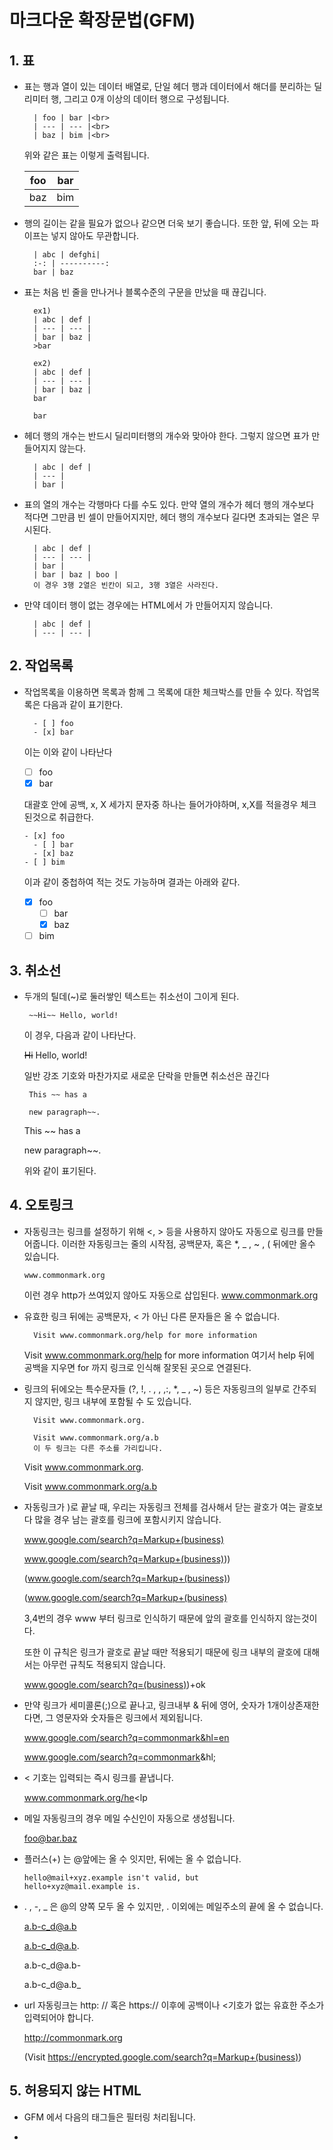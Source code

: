 # 마크다운 확장문법(GFM)
## 1. 표
- 표는 행과 열이 있는 데이터 배열로, 단일 헤더 행과 데이터에서 해더를 분리하는 딜리미터 행, 그리고 0개 이상의 데이터 행으로 구성됩니다.<br>

        | foo | bar |<br>
        | --- | --- |<br>
        | baz | bim |<br>
  위와 같은 표는 이렇게 출력됩니다.
  
    | foo | bar |
    | --- | --- |
    | baz | bim |
- 행의 길이는 같을 필요가 없으나 같으면 더욱 보기 좋습니다. 또한 앞, 뒤에 오는 파이프는 넣지 않아도 무관합니다.

        | abc | defghi|
        :-: | ----------:
        bar | baz
        
- 표는 처음 빈 줄을 만나거나 블록수준의 구문을 만났을 때 끊깁니다. 

        ex1)
        | abc | def |
        | --- | --- |
        | bar | baz |
        >bar
        
        ex2)
        | abc | def |
        | --- | --- |
        | bar | baz |
        bar
        
        bar
        
- 헤더 행의 개수는 반드시 딜리미터행의 개수와 맞아야 한다. 그렇지 않으면 표가 만들어지지 않는다.

        | abc | def |
        | --- |
        | bar |
        
- 표의 열의 개수는 각행마다 다를 수도 있다. 만약 열의 개수가 헤더 행의 개수보다 적다면 그만큼 빈 셀이 만들어지지만, 헤더 행의 개수보다 길다면 초과되는 열은 무시된다.

        | abc | def |
        | --- | --- |
        | bar |
        | bar | baz | boo |
        이 경우 3행 2열은 빈칸이 되고, 3행 3열은 사라진다.
        
- 만약 데이터 행이 없는 경우에는 HTML에서 <tbody>가 만들어지지 않습니다.

        | abc | def |
        | --- | --- |
        
## 2. 작업목록
- 작업목록을 이용하면 목록과 함께 그 목록에 대한 체크박스를 만들 수 있다. 작업목록은 다음과 같이 표기한다.
        
        - [ ] foo
        - [x] bar
  이는 이와 같이 나타난다
  - [ ] foo
  - [x] bar
  
  대괄호 안에 공백, x, X 세가지 문자중 하나는 들어가야하며, x,X를 적을경우 체크된것으로 취급한다.
  
      - [x] foo
        - [ ] bar
        - [x] baz
      - [ ] bim
   
   이과 같이 중첩하여 적는 것도 가능하며 결과는 아래와 같다.
   
   - [x] foo
      - [ ] bar
      - [x] baz
   - [ ] bim
  
 ## 3. 취소선
 - 두개의 틸데(~)로 둘러쌓인 텍스트는 취소선이 그이게 된다.
    
        ~~Hi~~ Hello, world!
    이 경우, 다음과 같이 나타난다.
    
    ~~Hi~~ Hello, world!
    
    일반 강조 기호와 마찬가지로 새로운 단락을 만들면 취소선은 끊긴다
    
        This ~~ has a
        
        new paragraph~~.
        
    This ~~ has a
        
    new paragraph~~.  
    
    위와 같이 표기된다.
    
## 4. 오토링크
- 자동링크는 링크를 설정하기 위해 <, > 등을 사용하지 않아도 자동으로 링크를 만들어줍니다. 이러한 자동링크는 줄의 시작점, 공백문자, 혹은 *, _ , ~ , ( 뒤에만 올수 있습니다.

      www.commonmark.org
  이런 경우 http가 쓰여있지 않아도 자동으로 삽입된다.
  www.commonmark.org
  
- 유효한 링크 뒤에는 공백문자, < 가 아닌 다른 문자들은 올 수 없습니다.

        Visit www.commonmark.org/help for more information
   
  Visit www.commonmark.org/help for more information 여기서 help 뒤에 공백을 지우면 for 까지 링크로 인식해 잘못된 곳으로 연결된다.
  
- 링크의 뒤에오는 특수문자들 (?, !, . , , ,:, *, _ , ~) 등은 자동링크의 일부로 간주되지 않지만, 링크 내부에 포함될 수 도 있습니다.

        Visit www.commonmark.org.

        Visit www.commonmark.org/a.b
        이 두 링크는 다른 주소를 가리킵니다.
  Visit www.commonmark.org.

  Visit www.commonmark.org/a.b
  
- 자동링크가 )로 끝날 때, 우리는 자동링크 전체를 검사해서 닫는 괄호가 여는 괄호보다 많을 경우 남는 괄호를 링크에 포함시키지 않습니다.

    www.google.com/search?q=Markup+(business)

    www.google.com/search?q=Markup+(business)))

    (www.google.com/search?q=Markup+(business))

    (www.google.com/search?q=Markup+(business)
    
  3,4번의 경우 www 부터 링크로 인식하기 때문에 앞의 괄호를 인식하지 않는것이다.
  
  또한 이 규칙은 링크가 괄호로 끝날 때만 적용되기 때문에 링크 내부의 괄호에 대해서는 아무런 규칙도 적용되지 않습니다.
  
  www.google.com/search?q=(business))+ok
  
- 만약 링크가 세미콜론(;)으로 끝나고, 링크내부 & 뒤에 영어, 숫자가 1개이상존재한다면, 그 영문자와 숫자들은 링크에서 제외됩니다.

  www.google.com/search?q=commonmark&hl=en

  www.google.com/search?q=commonmark&hl;
  
- < 기호는 입력되는 즉시 링크를 끝냅니다.

  www.commonmark.org/he<lp
  
- 메일 자동링크의 경우 메일 수신인이 자동으로 생성됩니다.
  
  foo@bar.baz
  
- 플러스(+) 는 @앞에는 올 수 잇지만, 뒤에는 올 수 없습니다.
  
      hello@mail+xyz.example isn't valid, but 
      hello+xyz@mail.example is.

- . , -, _ 은 @의 양쪽 모두 올 수 있지만,  . 이외에는 메일주소의 끝에 올 수 없습니다.

  a.b-c_d@a.b

  a.b-c_d@a.b.

  a.b-c_d@a.b-

  a.b-c_d@a.b_
  
- url 자동링크는 http: // 혹은 https:// 이후에 공백이나 <기호가 없는 유효한 주소가 입력되어야 합니다.

  http://commonmark.org

  (Visit https://encrypted.google.com/search?q=Markup+(business))
  
## 5. 허용되지 않는 HTML
- GFM 에서 다음의 태그들은 필터링 처리됩니다.
- <title>
- <textarea>
- <style>
- <xmp>
- <iframe>
- <noembed>
- <noframes>
- <script>
- <plaintext>

         <strong> <title> <style> <em>
  
         <blockquote>
          <xmp> is disallowed. <XMP> is also disallowed.
         </blockquote>
         
위와 같이 쓸경우 아래처럼 출력됩니다.

  <strong> <title> <style> <em>
  
  blockquote>
    <xmp> is disallowed. <XMP> is also disallowed.
  </blockquote>
